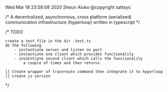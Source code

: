 Wed Mar 18 23:58:08 2020
Sheun Aluko 
@copyright sattsys  

/* 
    A decentralized, asynchronous, cross platform (serialized)
    communication infrastructure (hyperloop) 
    written in typescript 
*/ 


/*
    TODO  

    create a test file in the dir .test.ts 
    do the following 
        - instantiate server and listen on port 
        - instantiate one client which provides functionality 
        - insatntiate second client which calls the functionality 
            a couple of times and then returns 

    [] Create wrapper of traceroute command then integrate it to hyperloop 
    [] create js version 

*/